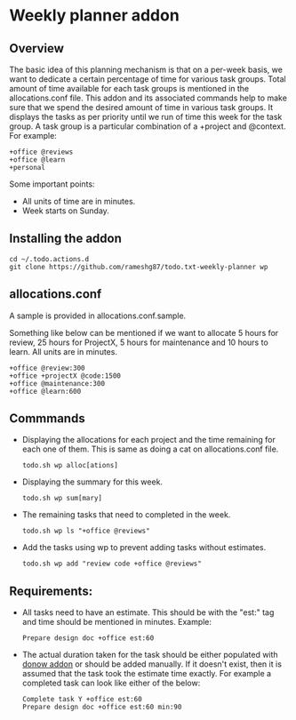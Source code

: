 # Weekly planner addon

## Overview

The basic idea of this planning mechanism is that on a per-week basis, we want
to dedicate a certain percentage of time for various task groups. Total amount
of time available for each task groups is mentioned in the allocations.conf
file. This addon and its associated commands help to make sure that we spend
the desired amount of time in various task groups. It displays the tasks as
per priority until we run of time this week for the task group. A task group
is a particular combination of a +project and @context. For example:

```
+office @reviews
+office @learn
+personal
```

Some important points:
* All units of time are in minutes. 
* Week starts on Sunday.

## Installing the addon

```
cd ~/.todo.actions.d
git clone https://github.com/rameshg87/todo.txt-weekly-planner wp
```

## allocations.conf

A sample is provided in allocations.conf.sample.

Something like below can be mentioned if we want to allocate 5 hours for
review, 25 hours for ProjectX, 5 hours for maintenance and 10 hours to learn.
All units are in minutes.

```
+office @review:300
+office +projectX @code:1500
+office @maintenance:300
+office @learn:600
```

## Commmands

* Displaying the allocations for each project and the time remaining for each
  one of them. This is same as doing a cat on allocations.conf file.

  ```
  todo.sh wp alloc[ations]
  ```

* Displaying the summary for this week.

  ```
  todo.sh wp sum[mary]
  ```

* The remaining tasks that need to completed in the week.

  ```
  todo.sh wp ls "+office @reviews" 
  ```

* Add the tasks using wp to prevent adding tasks without estimates.

  ```
  todo.sh wp add "review code +office @reviews" 
  ```

## Requirements:

* All tasks need to have an estimate. This should be with the "est:" tag and
  time should be mentioned in minutes. Example:
  ```
  Prepare design doc +office est:60
  ```

* The actual duration taken for the task should be either
  populated with [donow addon](https://github.com/clobrano/todo.txt-cli/blob/master/todo.actions.d/donow)
  or should be added manually. If it doesn't exist, then it is assumed that the task 
  took the estimate time exactly. For example a completed task can look like either
  of the below:
  ```
  Complete task Y +office est:60
  Prepare design doc +office est:60 min:90
  ```
